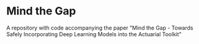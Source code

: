 # Mind the Gap
 A repository with code accompanying the paper "Mind the Gap - Towards Safely Incorporating Deep Learning Models into the Actuarial Toolkit"
